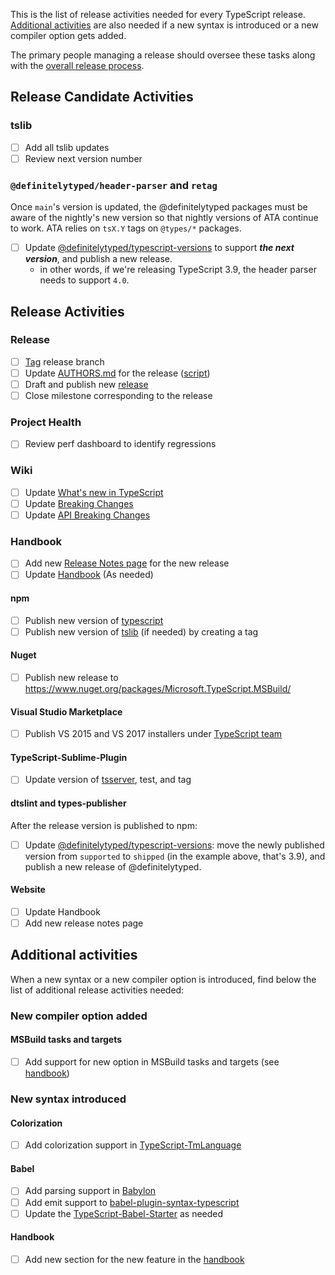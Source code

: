 This is the list of release activities needed for every TypeScript release.
[Additional activities](#additional-activities) are also needed if a new syntax is introduced or a new compiler option gets added.

The primary people managing a release should oversee these tasks along with the [overall release process](https://github.com/microsoft/TypeScript/wiki/TypeScript's-Release-Process).

## Release Candidate Activities

### tslib

* [ ] Add all tslib updates
* [ ] Review next version number

### `@definitelytyped/header-parser` and `retag`

Once `main`'s version is updated, the @definitelytyped packages must be aware of the nightly's new version so that nightly versions of ATA continue to work. ATA relies on `tsX.Y` tags on `@types/*` packages.

* [ ] Update [@definitelytyped/typescript-versions](https://github.com/Microsoft/DefinitelyTyped-tools/tree/master/packages/typescript-versions) to support ***the next version***, and publish a new release.
    * in other words, if we're releasing TypeScript 3.9, the header parser needs to support `4.0`.

## Release Activities

### Release

* [ ] [Tag](https://github.com/Microsoft/TypeScript/tags) release branch
* [ ] Update [AUTHORS.md](https://github.com/Microsoft/TypeScript/blob/main/AUTHORS.md) for the release ([script](https://github.com/Microsoft/TypeScript/blob/main/scripts/authors.ts))
* [ ] Draft and publish new [release](https://github.com/Microsoft/TypeScript/releases)
* [ ] Close milestone corresponding to the release

### Project Health

* [ ] Review perf dashboard to identify regressions

### Wiki

* [ ] Update [What's new in TypeScript](https://github.com/Microsoft/TypeScript/wiki/What%27s-new-in-TypeScript)
* [ ] Update [Breaking Changes](https://github.com/Microsoft/TypeScript/wiki/Breaking-Changes)
* [ ] Update [API Breaking Changes](https://github.com/Microsoft/TypeScript/wiki/API-Breaking-Changes)

### Handbook

* [ ] Add new [Release Notes page](https://github.com/Microsoft/TypeScript-Handbook/tree/master/pages/release%20notes) for the new release
* [ ] Update [Handbook](https://github.com/Microsoft/TypeScript-Handbook) (As needed)

#### npm

* [ ] Publish new version of [typescript](https://www.npmjs.com/package/typescript)
* [ ] Publish new version of [tslib](https://www.npmjs.com/package/tslib) (if needed) by creating a tag

#### Nuget

* [ ] Publish new release to https://www.nuget.org/packages/Microsoft.TypeScript.MSBuild/

#### Visual Studio Marketplace

* [ ] Publish VS 2015 and VS 2017 installers under [TypeScript team](https://marketplace.visualstudio.com/search?term=publisher%3A%22TypeScript%20Team%22&target=VS&category=All%20categories&vsVersion=&sortBy=Relevance)

#### TypeScript-Sublime-Plugin

* [ ] Update version of [tsserver](https://github.com/Microsoft/TypeScript-Sublime-Plugin/tree/master/tsserver), test, and tag

#### dtslint and types-publisher

After the release version is published to npm:

* [ ] Update [@definitelytyped/typescript-versions](https://github.com/Microsoft/DefinitelyTyped-tools/tree/master/packages/typescript-versions): move the newly  published version from `supported` to `shipped` (in the example above, that's 3.9), and publish a new release of @definitelytyped.

#### Website

* [ ] Update Handbook
* [ ] Add new release notes page

## Additional activities

When a new syntax or a new compiler option is introduced, find below the list of additional release activities needed:

### New compiler option added

#### MSBuild tasks and targets

* [ ] Add support for new option in MSBuild tasks and targets (see [handbook](https://github.com/Microsoft/TypeScript-Handbook/blob/master/pages/Compiler%20Options%20in%20MSBuild.md))

### New syntax introduced

#### Colorization

* [ ] Add colorization support in [TypeScript-TmLanguage](https://github.com/Microsoft/TypeScript-TmLanguage)

#### Babel

* [ ] Add parsing support in [Babylon](https://github.com/babel/babel/tree/master/packages/babylon)
* [ ] Add emit support to [babel-plugin-syntax-typescript](https://github.com/babel/babel/tree/master/packages/babel-plugin-syntax-typescript)
* [ ] Update the [TypeScript-Babel-Starter](https://github.com/Microsoft/TypeScript-Babel-Starter#readme) as needed

#### Handbook

* [ ] Add new section for the new feature in the [handbook](https://github.com/Microsoft/TypeScript-Handbook)
